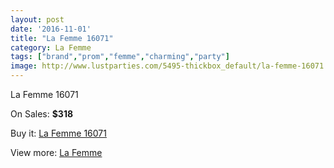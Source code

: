 ```yaml
---
layout: post
date: '2016-11-01'
title: "La Femme 16071"
category: La Femme
tags: ["brand","prom","femme","charming","party"]
image: http://www.lustparties.com/5495-thickbox_default/la-femme-16071.jpg
---
```

La Femme 16071

On Sales: **$318**
<a href="https://www.lustparties.com/en/la-femme/1845-la-femme-16071.html"><amp-img layout="responsive" width="600" height="600" src="//www.lustparties.com/5495-thickbox_default/la-femme-16071.jpg" alt="La Femme 16071 0" /></a>
<a href="https://www.lustparties.com/en/la-femme/1845-la-femme-16071.html"><amp-img layout="responsive" width="600" height="600" src="//www.lustparties.com/5496-thickbox_default/la-femme-16071.jpg" alt="La Femme 16071 1" /></a>

Buy it: [La Femme 16071](https://www.lustparties.com/en/la-femme/1845-la-femme-16071.html "La Femme 16071")

View more: [La Femme](https://www.lustparties.com/en/4-la-femme "La Femme")